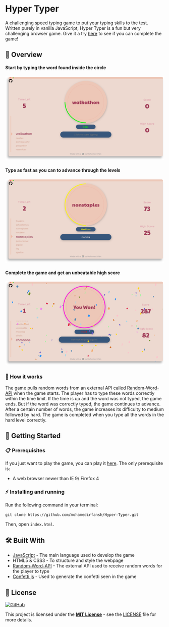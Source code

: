 # Hyper Typer

A challenging speed typing game to put your typing skills to the test. Written purely in vanilla JavaScript, Hyper Typer is a fun but very challenging browser game. Give it a try [here](https://mohamedirfansh.github.io/Hyper-Typer/) to see if you can complete the game!

## 📖 Overview

#### Start by typing the word found inside the circle
![Start](images/start.png)

#### Type as fast as you can to advance through the levels
![Middle](images/middle.png)

#### Complete the game and get an unbeatable high score
![End](images/end.png)

### 🔎 How it works

The game pulls random words from an external API called [Random-Word-API](https://random-word-api.herokuapp.com/home) when the game starts. The player has to type these words correctly within the time limit. If the time is up and the word was not typed, the game ends. But if the word was correctly typed, the game continues to advance. After a certain number of words, the game increases its difficulty to medium followed by hard. The game is completed when you type all the words in the hard level correctly.

## 🚀 Getting Started

### 📋 Prerequisites 

If you just want to play the game, you can play it [here](https://mohamedirfansh.github.io/Hyper-Typer/). The only prerequisite is:

+ A web browser newer than IE 9/ Firefox 4

### ⚡️ Installing and running

Run the following command in your terminal:
```
git clone https://github.com/mohamedirfansh/Hyper-Typer.git
```
Then, open ```index.html```.

## 🛠️ Built With

+ [JavaScript](https://developer.mozilla.org/en-US/docs/Web/JavaScript) - The main language used to develop the game
+ HTML5 & CSS3 - To structure and style the webpage
+ [Random-Word-API](https://random-word-api.herokuapp.com/home) - The external API used to receive random words for the player to type
+ [Confetti.js](https://github.com/mathusummut/confetti.js) - Used to generate the confetti seen in the game

## 📄 License

[![GitHub](https://img.shields.io/github/license/mohamedirfansh/Hyper-Typer)](https://github.com/mohamedirfansh/Hyper-Typer/blob/master/LICENSE)

This project is licensed under the **[MIT License](http://opensource.org/licenses/mit-license.php)** - see the [LICENSE](https://github.com/mohamedirfansh/Hyper-Typer/blob/master/LICENSE) file for more details.